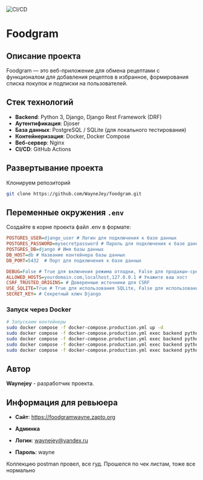 ![CI/CD](https://github.com/Waynejey/foodgram/actions/workflows/main.yml/badge.svg)

# Foodgram

## Описание проекта

Foodgram — это веб-приложение для обмена рецептами с функционалом для добавления рецептов в избранное, формирования списка покупок и подписки на пользователей.

## Стек технологий

- **Backend**: Python 3, Django, Django Rest Framework (DRF)
- **Аутентификация**: Djoser
- **База данных**: PostgreSQL / SQLite (для локального тестирования)
- **Контейнеризация**: Docker, Docker Compose
- **Веб-сервер**: Nginx
- **CI/CD**: GitHub Actions

## Развертывание проекта

Клонируем репозиторий

```bash
git clone https://github.com/WayneJey/foodgram.git
```


## Переменные окружения `.env`
Создайте в корне проекта файл .env в формате:

```ini
POSTGRES_USER=django_user # Логин для подключения к базе данных
POSTGRES_PASSWORD=mysecretpassword # Пароль для подключения к базе данных
POSTGRES_DB=django # Имя базы данных
DB_HOST=db # Название контейнера базы данных
DB_PORT=5432  # Порт для подключения к базе данных

DEBUG=False # True для включения режима отладки, False для продакшн-среды
ALLOWED_HOSTS=yourdomain.com,localhost,127.0.0.1 # Укажите ваш хост
CSRF_TRUSTED_ORIGINS= # Доверенные источники для CSRF
USE_SQLITE=True # True для использования SQLite, False для использования PostgreSQL
SECRET_KEY= # Секретный ключ Django
```

### Запуск через Docker

```bash
# Запускаем контейнеры
sudo docker compose -f docker-compose.production.yml up -d
sudo docker compose -f docker-compose.production.yml exec backend python manage.py migrate
sudo docker compose -f docker-compose.production.yml exec backend python manage.py collectstatic --no-input
sudo docker compose -f docker-compose.production.yml exec backend python manage.py load_ingredients
sudo docker compose -f docker-compose.production.yml exec backend python manage.py load_tags
```

## Автор

**Waynejey** - разработчик проекта.


## Информация для ревьюера

- **Сайт**: https://foodgramwayne.zapto.org

- **Админка**
- **Логин**: waynejey@yandex.ru
- **Пароль**: wayne

Коллекцию postman провел, все гуд. Прошелся по чек листам, тоже все нормально